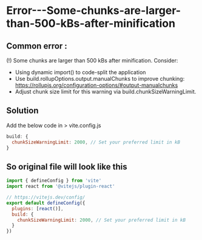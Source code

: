 # Error---Some-chunks-are-larger-than-500-kBs-after-minification


 ## Common error : 

 (!) Some chunks are larger than 500 kBs after minification. Consider:
- Using dynamic import() to code-split the application
- Use build.rollupOptions.output.manualChunks to improve chunking: https://rollupjs.org/configuration-options/#output-manualchunks
- Adjust chunk size limit for this warning via build.chunkSizeWarningLimit.

## Solution 

Add the below code in > vite.config.js
  ```javascript
  build: {
    chunkSizeWarningLimit: 2000, // Set your preferred limit in kB
  }
```
  

 ## So original file will look like this 
```javascript
import { defineConfig } from 'vite'
import react from '@vitejs/plugin-react'

// https://vitejs.dev/config/
export default defineConfig({
  plugins: [react()],
  build: {
    chunkSizeWarningLimit: 2000, // Set your preferred limit in kB
  }
})
```
